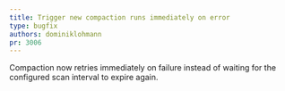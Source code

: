 ```yaml
---
title: Trigger new compaction runs immediately on error
type: bugfix
authors: dominiklohmann
pr: 3006
---
```


Compaction now retries immediately on failure instead of waiting for the
configured scan interval to expire again.
